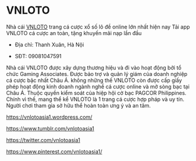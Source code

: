 # VNLOTO

Nhà cái [VNLOTO](https://vnloto.asia/) trang cá cược xổ số lô đề online lớn nhất hiện nay Tải app VNLOTO cá cược an toàn, tặng khuyến mãi nạp lần đầu

- Địa chỉ: Thanh Xuân, Hà Nội

- SĐT: 09081047591

Nhà cái VNLOTO được xây dựng thương hiệu và đi vào hoạt động bởi tổ chức Gaming Associates. Được bảo trợ và quản lý giám của doanh nghiệp cá cược bậc nhất Châu Á. không những thế VNLOTO còn được cấp giấy phép hoạt động kinh doanh ngành nghề cá cược online và mở sòng bạc tại Châu Á. Thuộc quyền kiểm soát của hiệp hội cờ bạc PAGCOR Philippines. Chính vì thế, mang thể kể VNLOTO là 1 trang cá cược hợp pháp và uy tín. Người chơi tham gia sở hữu thể hoàn toàn ưng ý và an tâm.

https://vnlotoasia1.wordpress.com/

https://www.tumblr.com/vnlotoasia1

https://twitter.com/vnlotoasia1

https://www.pinterest.com/vnlotoasia1/
